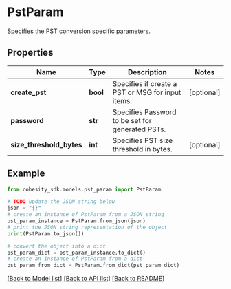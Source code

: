 # PstParam

Specifies the PST conversion specific parameters.

## Properties

Name | Type | Description | Notes
------------ | ------------- | ------------- | -------------
**create_pst** | **bool** | Specifies if create a PST or MSG for input items. | [optional] 
**password** | **str** | Specifies Password to be set for generated PSTs. | 
**size_threshold_bytes** | **int** | Specifies PST size threshold in bytes. | [optional] 

## Example

```python
from cohesity_sdk.models.pst_param import PstParam

# TODO update the JSON string below
json = "{}"
# create an instance of PstParam from a JSON string
pst_param_instance = PstParam.from_json(json)
# print the JSON string representation of the object
print(PstParam.to_json())

# convert the object into a dict
pst_param_dict = pst_param_instance.to_dict()
# create an instance of PstParam from a dict
pst_param_from_dict = PstParam.from_dict(pst_param_dict)
```
[[Back to Model list]](../README.md#documentation-for-models) [[Back to API list]](../README.md#documentation-for-api-endpoints) [[Back to README]](../README.md)


